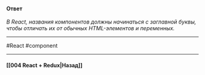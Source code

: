 #### Ответ

*В React, названия компонентов должны начинаться с заглавной буквы, чтобы отличать их от обычных HTML-элементов и переменных.*

____
#React #component 

____

#### [[004 React + Redux|Назад]]